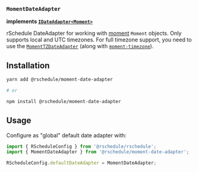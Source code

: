 ### `MomentDateAdapter`

**implements [`IDateAdapter<Moment>`](../#IDateAdapter-Interface)**

rSchedule DateAdapter for working with [moment](https://momentjs.com) `Moment` objects. Only supports local and UTC timezones. For full timezone support, you need to use the [`MomentTZDateAdapter`](./moment-tz-date-adapter) (along with [`moment-timezone`](https://momentjs.com/timezone/)).

## Installation

```bash
yarn add @rschedule/moment-date-adapter

# or

npm install @rschedule/moment-date-adapter
```

## Usage

Configure as "global" default date adapter with:

```typescript
import { RScheduleConfig } from '@rschedule/rschedule';
import { MomentDateAdapter } from '@rschedule/moment-date-adapter';

RScheduleConfig.defaultDateAdapter = MomentDateAdapter;
```
